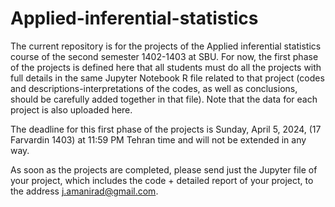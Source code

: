 # Applied-inferential-statistics

The current repository is for the projects of the Applied inferential statistics course of the second semester 1402-1403 at SBU. For now, the first phase of the projects is defined here that all students must do all the projects with full details in the same Jupyter Notebook R file related to that project (codes and descriptions-interpretations of the codes, as well as conclusions, should be carefully added together in that file). Note that the data for each project is also uploaded here.

The deadline for this first phase of the projects is Sunday, April 5, 2024, (17 Farvardin 1403) at 11:59 PM Tehran time and will not be extended in any way.

As soon as the projects are completed, please send just the Jupyter file of your project, which includes the code + detailed report of your project, to the address j.amanirad@gmail.com.
